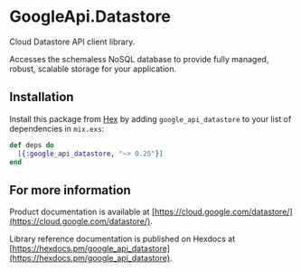 # GoogleApi.Datastore

Cloud Datastore API client library.

Accesses the schemaless NoSQL database to provide fully managed, robust, scalable storage for your application. 

## Installation

Install this package from [Hex](https://hex.pm) by adding
`google_api_datastore` to your list of dependencies in `mix.exs`:

```elixir
def deps do
  [{:google_api_datastore, "~> 0.25"}]
end
```

## For more information

Product documentation is available at [https://cloud.google.com/datastore/](https://cloud.google.com/datastore/).

Library reference documentation is published on Hexdocs at
[https://hexdocs.pm/google_api_datastore](https://hexdocs.pm/google_api_datastore).
